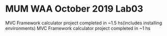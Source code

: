 # MUM WAA October 2019 Lab03
MVC Framework calculator project completed in ~1.5 hs(includes installing environments) 
MVC Framework calculator project completed in ~1 hs
